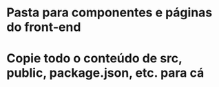 # Pasta para componentes e páginas do front-end
# Copie todo o conteúdo de src, public, package.json, etc. para cá
